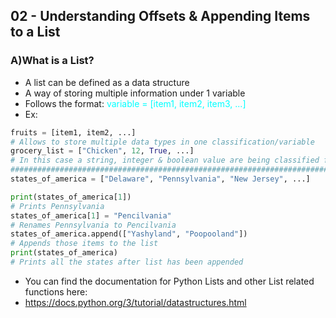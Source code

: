 ## 02 - Understanding Offsets & Appending Items to a List

### A)What is a List?
- A list can be defined as a data structure
- A way of storing multiple information under 1 variable
- Follows the format: <font color="cyan">variable = [item1, item2, item3, ...]</font>
- Ex:
~~~python
fruits = [item1, item2, ...]
# Allows to store multiple data types in one classification/variable
grocery_list = ["Chicken", 12, True, ...]
# In this case a string, integer & boolean value are being classified for this variable
#######################################################################################
states_of_america = ["Delaware", "Pennsylvania", "New Jersey", ...]

print(states_of_america[1])
# Prints Pennsylvania
states_of_america[1] = "Pencilvania"
# Renames Pennsylvania to Pencilvania
states_of_america.append(["Yashyland", "Poopooland"])
# Appends those items to the list
print(states_of_america)
# Prints all the states after list has been appended
~~~
- You can find the documentation for Python Lists and other List related functions here: 
- https://docs.python.org/3/tutorial/datastructures.html